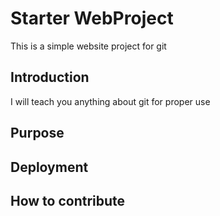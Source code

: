 # Starter WebProject
This is a simple website project for git
## Introduction
I will teach you anything about git for proper use
## Purpose

## Deployment

## How to contribute